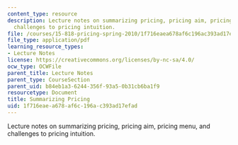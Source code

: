 ```yaml
---
content_type: resource
description: Lecture notes on summarizing pricing, pricing aim, pricing menu, and
  challenges to pricing intuition.
file: /courses/15-818-pricing-spring-2010/1f716eaea678af6c196ac393ad17efad_MIT15_818S10_lec08.pdf
file_type: application/pdf
learning_resource_types:
- Lecture Notes
license: https://creativecommons.org/licenses/by-nc-sa/4.0/
ocw_type: OCWFile
parent_title: Lecture Notes
parent_type: CourseSection
parent_uid: b84eb1a3-6244-356f-93a5-0b31cb6ba1f9
resourcetype: Document
title: Summarizing Pricing
uid: 1f716eae-a678-af6c-196a-c393ad17efad
---
```

Lecture notes on summarizing pricing, pricing aim, pricing menu, and challenges to pricing intuition.